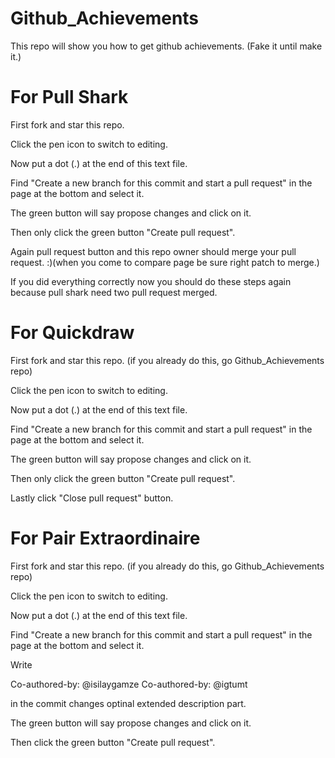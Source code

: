 # Github_Achievements

This repo will show you how to get github achievements. (Fake it until make it.)

# For Pull Shark
First fork and star this repo.

Click the pen icon to switch to editing.

Now put a dot (.) at the end of this text file.

Find "Create a new branch for this commit and start a pull request" in the page at the bottom and select it.

The green button will say propose changes and click on it.

Then only click the green button "Create pull request".

Again pull request button and this repo owner should merge your pull request. :)(when you come to compare page be sure right patch to merge.)

If you did everything correctly now you should do these steps again because pull shark need two pull request merged.

# For Quickdraw 
First fork and star this repo. (if you already do this, go Github_Achievements repo)

Click the pen icon to switch to editing.

Now put a dot (.) at the end of this text file.

Find "Create a new branch for this commit and start a pull request" in the page at the bottom and select it.

The green button will say propose changes and click on it.

Then only click the green button "Create pull request".

Lastly click "Close pull request" button.

# For Pair Extraordinaire
First fork and star this repo. (if you already do this, go Github_Achievements repo)

Click the pen icon to switch to editing.

Now put a dot (.) at the end of this text file.

Find "Create a new branch for this commit and start a pull request" in the page at the bottom and select it.

Write 

Co-authored-by: @isilaygamze
Co-authored-by: @igtumt

in the commit changes optinal extended description part. 

The green button will say propose changes and click on it.

Then click the green button "Create pull request".
